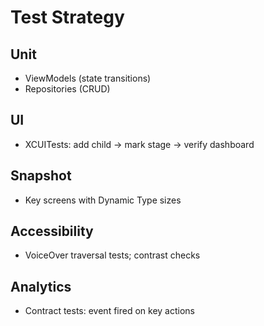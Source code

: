 # Test Strategy

## Unit
- ViewModels (state transitions)
- Repositories (CRUD)

## UI
- XCUITests: add child → mark stage → verify dashboard

## Snapshot
- Key screens with Dynamic Type sizes

## Accessibility
- VoiceOver traversal tests; contrast checks

## Analytics
- Contract tests: event fired on key actions
